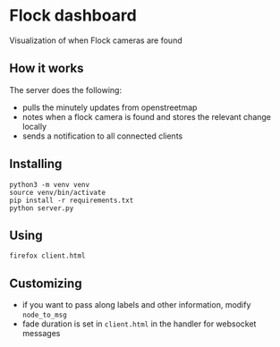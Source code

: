 # Flock dashboard
Visualization of when Flock cameras are found

## How it works

The server does the following:

* pulls the minutely updates from openstreetmap
* notes when a flock camera is found and stores the relevant change locally
* sends a notification to all connected clients

## Installing
```
python3 -m venv venv
source venv/bin/activate
pip install -r requirements.txt
python server.py
```

## Using
```
firefox client.html
```

## Customizing

* if you want to pass along labels and other information, modify `node_to_msg`
* fade duration is set in `client.html` in the handler for websocket messages
